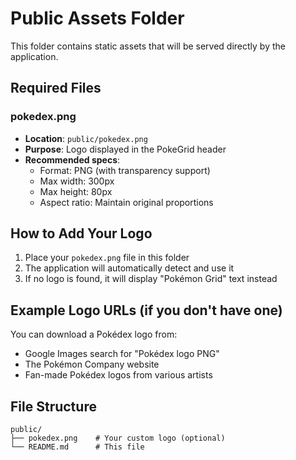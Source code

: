 # Public Assets Folder

This folder contains static assets that will be served directly by the application.

## Required Files

### pokedex.png

- **Location**: `public/pokedex.png`
- **Purpose**: Logo displayed in the PokeGrid header
- **Recommended specs**:
  - Format: PNG (with transparency support)
  - Max width: 300px
  - Max height: 80px
  - Aspect ratio: Maintain original proportions

## How to Add Your Logo

1. Place your `pokedex.png` file in this folder
2. The application will automatically detect and use it
3. If no logo is found, it will display "Pokémon Grid" text instead

## Example Logo URLs (if you don't have one)

You can download a Pokédex logo from:

- Google Images search for "Pokédex logo PNG"
- The Pokémon Company website
- Fan-made Pokédex logos from various artists

## File Structure

```
public/
├── pokedex.png    # Your custom logo (optional)
└── README.md      # This file
```
